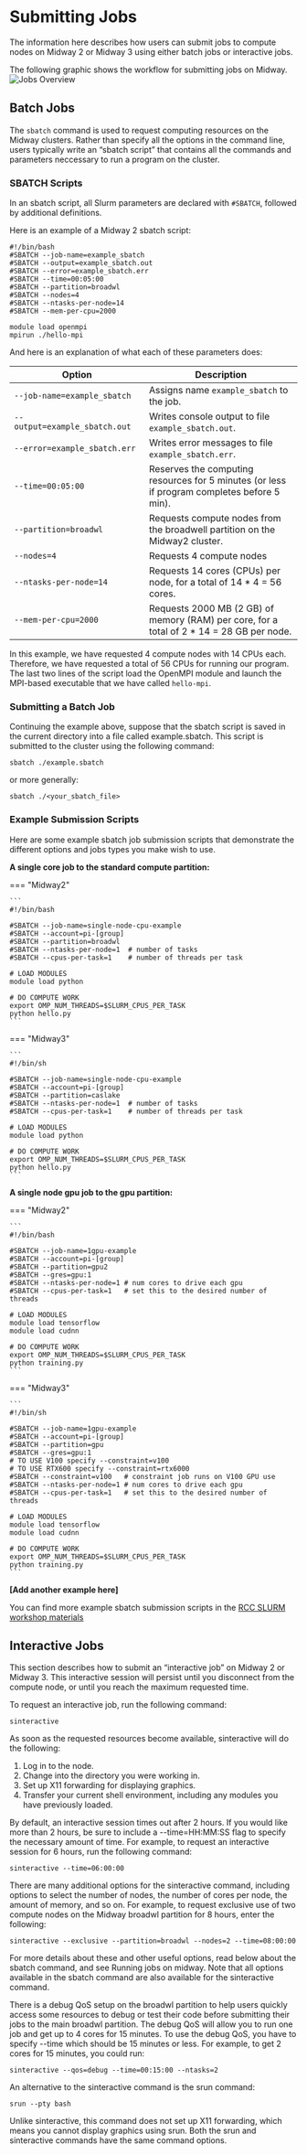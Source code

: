 # Submitting Jobs
The information here describes how users can submit jobs to compute nodes on Midway 2 or Midway 3 using either batch jobs or interactive jobs.

The following graphic shows the workflow for submitting jobs on Midway.
![Jobs Overview](img/running_jobs/jobs_overview.png)

## Batch Jobs

The `sbatch` command is used to request computing resources on the Midway clusters. Rather than specify all the options in the command line, users typically write an “sbatch script” that contains all the commands and parameters neccessary to run a program on the cluster.

### SBATCH Scripts

In an sbatch script, all Slurm parameters are declared with `#SBATCH`, followed by additional definitions.

Here is an example of a Midway 2 sbatch script:

```
#!/bin/bash
#SBATCH --job-name=example_sbatch
#SBATCH --output=example_sbatch.out
#SBATCH --error=example_sbatch.err
#SBATCH --time=00:05:00
#SBATCH --partition=broadwl
#SBATCH --nodes=4
#SBATCH --ntasks-per-node=14
#SBATCH --mem-per-cpu=2000

module load openmpi
mpirun ./hello-mpi
```

And here is an explanation of what each of these parameters does:


|  <div style="width:220px">Option</div>      | Description |
| ----------- | ----------- |
| `--job-name=example_sbatch`      | Assigns name `example_sbatch` to the job.       |
| `--output=example_sbatch.out`   | Writes console output to file `example_sbatch.out`.        |
| `--error=example_sbatch.err`   | Writes error messages to file `example_sbatch.err`.        |
| `--time=00:05:00`   | Reserves the computing resources for 5 minutes (or less if program completes before 5 min).  | 
| `--partition=broadwl`   | Requests compute nodes from the broadwell partition on the Midway2 cluster. |
| `--nodes=4`   | Requests 4 compute nodes |
| `--ntasks-per-node=14`   | Requests 14 cores (CPUs) per node, for a total of 14 * 4 = 56 cores. |
| `--mem-per-cpu=2000`   | Requests 2000 MB (2 GB) of memory (RAM) per core, for a total of 2 * 14 = 28 GB per node. |

In this example, we have requested 4 compute nodes with 14 CPUs each. Therefore, we have requested a total of 56 CPUs for running our program. The last two lines of the script load the OpenMPI module and launch the MPI-based executable that we have called `hello-mpi`.

### Submitting a Batch Job

Continuing the example above, suppose that the sbatch script is saved in the current directory into a file called example.sbatch. This script is submitted to the cluster using the following command:
```
sbatch ./example.sbatch
```
or more generally:
```
sbatch ./<your_sbatch_file>
```

### Example Submission Scripts

Here are some example sbatch job submission scripts that demonstrate the different options and jobs types you make wish to use.

**A single core job to the standard compute partition:**

=== "Midway2"

    ```
    #!/bin/bash
    
    #SBATCH --job-name=single-node-cpu-example
    #SBATCH --account=pi-[group]
    #SBATCH --partition=broadwl
    #SBATCH --ntasks-per-node=1  # number of tasks
    #SBATCH --cpus-per-task=1    # number of threads per task

    # LOAD MODULES
    module load python

    # DO COMPUTE WORK
    export OMP_NUM_THREADS=$SLURM_CPUS_PER_TASK
    python hello.py
    ```

=== "Midway3"

    ```
    #!/bin/sh

    #SBATCH --job-name=single-node-cpu-example
    #SBATCH --account=pi-[group]
    #SBATCH --partition=caslake
    #SBATCH --ntasks-per-node=1  # number of tasks
    #SBATCH --cpus-per-task=1    # number of threads per task

    # LOAD MODULES
    module load python

    # DO COMPUTE WORK
    export OMP_NUM_THREADS=$SLURM_CPUS_PER_TASK
    python hello.py
    ```

**A single node gpu job to the gpu partition:**

=== "Midway2"

    ```
    #!/bin/bash

    #SBATCH --job-name=1gpu-example
    #SBATCH --account=pi-[group]
    #SBATCH --partition=gpu2
    #SBATCH --gres=gpu:1
    #SBATCH --ntasks-per-node=1 # num cores to drive each gpu
    #SBATCH --cpus-per-task=1   # set this to the desired number of threads

    # LOAD MODULES
    module load tensorflow
    module load cudnn

    # DO COMPUTE WORK
    export OMP_NUM_THREADS=$SLURM_CPUS_PER_TASK
    python training.py
    ```

=== "Midway3"

    ```
    #!/bin/sh

    #SBATCH --job-name=1gpu-example
    #SBATCH --account=pi-[group]
    #SBATCH --partition=gpu
    #SBATCH --gres=gpu:1
    # TO USE V100 specify --constraint=v100
    # TO USE RTX600 specify --constraint=rtx6000
    #SBATCH --constraint=v100   # constraint job runs on V100 GPU use
    #SBATCH --ntasks-per-node=1 # num cores to drive each gpu
    #SBATCH --cpus-per-task=1   # set this to the desired number of threads

    # LOAD MODULES
    module load tensorflow
    module load cudnn

    # DO COMPUTE WORK
    export OMP_NUM_THREADS=$SLURM_CPUS_PER_TASK
    python training.py
    ```

**[Add another example here]**

You can find more example sbatch submission scripts in the [RCC SLURM workshop materials](https://github.com/rcc-uchicago/SLURM_WORKSHOP)

## Interactive Jobs
This section describes how to submit an “interactive job” on Midway 2 or Midway 3. This interactive session will persist until you disconnect from the compute node, or until you reach the maximum requested time.

To request an interactive job, run the following command:
```
sinteractive
```
As soon as the requested resources become available, sinteractive will do the following:
1. Log in to the node.
2. Change into the directory you were working in.
3. Set up X11 forwarding for displaying graphics.
4. Transfer your current shell environment, including any modules you have previously loaded.

By default, an interactive session times out after 2 hours. If you would like more than 2 hours, be sure to include a --time=HH:MM:SS flag to specify the necessary amount of time. For example, to request an interactive session for 6 hours, run the following command:

```
sinteractive --time=06:00:00
```

There are many additional options for the sinteractive command, including options to select the number of nodes, the number of cores per node, the amount of memory, and so on. For example, to request exclusive use of two compute nodes on the Midway broadwl partition for 8 hours, enter the following:
```
sinteractive --exclusive --partition=broadwl --nodes=2 --time=08:00:00
```
For more details about these and other useful options, read below about the sbatch command, and see Running jobs on midway. Note that all options available in the sbatch command are also available for the sinteractive command.

There is a debug QoS setup on the broadwl partition to help users quickly access some resources to debug or test their code before submitting their jobs to the main broadwl partition. The debug QoS will allow you to run one job and get up to 4 cores for 15 minutes. To use the debug QoS, you have to specify --time which should be 15 minutes or less. For example, to get 2 cores for 15 minutes, you could run:
```
sinteractive --qos=debug --time=00:15:00 --ntasks=2
```

An alternative to the sinteractive command is the srun command:
```
srun --pty bash
```
Unlike sinteractive, this command does not set up X11 forwarding, which means you cannot display graphics using srun. Both the srun and sinteractive commands have the same command options.